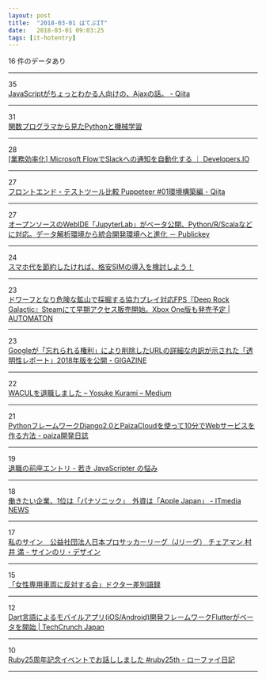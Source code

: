 ```yaml
---
layout: post
title:  "2018-03-01 はてぶIT"
date:   2018-03-01 09:03:25
tags: [it-hotentry]
---
```

16 件のデータあり

<hr><div class="row">
<div class="col-1"><span class="badge badge-pill badge-success h2">35</span></div>
<div class="col-11"><a href='https://qiita.com/otsukayuhi/items/31ee9a761ce3b978c87a' target='_blank'>JavaScriptがちょっとわかる人向けの、Ajaxの話。 - Qiita</a></div>
</div>
<hr>
<div class="row">
<div class="col-1"><span class="badge badge-pill badge-success h2">31</span></div>
<div class="col-11"><a href='https://www.slideshare.net/sakai/mlxse20180227-python' target='_blank'>関数プログラマから見たPythonと機械学習</a></div>
</div>
<hr>
<div class="row">
<div class="col-1"><span class="badge badge-pill badge-success h2">28</span></div>
<div class="col-11"><a href='https://dev.classmethod.jp/etc/microsoft-flow-intro/' target='_blank'>[業務効率化] Microsoft FlowでSlackへの通知を自動化する ｜ Developers.IO</a></div>
</div>
<hr>
<div class="row">
<div class="col-1"><span class="badge badge-pill badge-success h2">27</span></div>
<div class="col-11"><a href='https://qiita.com/creaith/items/212d5533f07f600b4f2a' target='_blank'>フロントエンド・テストツール比較 Puppeteer #01環境構築編 - Qiita</a></div>
</div>
<hr>
<div class="row">
<div class="col-1"><span class="badge badge-pill badge-success h2">27</span></div>
<div class="col-11"><a href='http://www.publickey1.jp/blog/18/webidejupyterlabpythonrscala.html' target='_blank'>オープンソースのWebIDE「JupyterLab」がベータ公開、Python/R/Scalaなどに対応。データ解析環境から統合開発環境へと進化 － Publickey</a></div>
</div>
<hr>
<div class="row">
<div class="col-1"><span class="badge badge-pill badge-success h2">24</span></div>
<div class="col-11"><a href='https://simchange.jp/sim-pricedown/' target='_blank'>スマホ代を節約したければ、格安SIMの導入を検討しよう！</a></div>
</div>
<hr>
<div class="row">
<div class="col-1"><span class="badge badge-pill badge-success h2">23</span></div>
<div class="col-11"><a href='http://jp.automaton.am/articles/newsjp/20180228-63750/' target='_blank'>ドワーフとなり危険な鉱山で採掘する協力プレイ対応FPS『Deep Rock Galactic』Steamにて早期アクセス販売開始。Xbox One版も発売予定 | AUTOMATON</a></div>
</div>
<hr>
<div class="row">
<div class="col-1"><span class="badge badge-pill badge-success h2">23</span></div>
<div class="col-11"><a href='https://gigazine.net/news/20180228-updating-google-rtbf-transparency-report/' target='_blank'>Googleが「忘れられる権利」により削除したURLの詳細な内訳が示された「透明性レポート」2018年版を公開 - GIGAZINE</a></div>
</div>
<hr>
<div class="row">
<div class="col-1"><span class="badge badge-pill badge-success h2">22</span></div>
<div class="col-11"><a href='https://medium.com/@Quramy/a16bb334f55f' target='_blank'>WACULを退職しました – Yosuke Kurami – Medium</a></div>
</div>
<hr>
<div class="row">
<div class="col-1"><span class="badge badge-pill badge-success h2">21</span></div>
<div class="col-11"><a href='http://paiza.hatenablog.com/entry/2018/02/28/paizacloud_django' target='_blank'>PythonフレームワークDjango2.0とPaizaCloudを使って10分でWebサービスを作る方法 - paiza開発日誌</a></div>
</div>
<hr>
<div class="row">
<div class="col-1"><span class="badge badge-pill badge-success h2">19</span></div>
<div class="col-11"><a href='http://orgachem.hatenablog.com/entry/2018/02/28/215437' target='_blank'>退職の前座エントリ - 若き JavaScripter の悩み</a></div>
</div>
<hr>
<div class="row">
<div class="col-1"><span class="badge badge-pill badge-success h2">18</span></div>
<div class="col-11"><a href='http://www.itmedia.co.jp/news/articles/1802/28/news086.html' target='_blank'>働きたい企業、1位は「パナソニック」　外資は「Apple Japan」 - ITmedia NEWS</a></div>
</div>
<hr>
<div class="row">
<div class="col-1"><span class="badge badge-pill badge-success h2">17</span></div>
<div class="col-11"><a href='https://www.cloudsign.jp/media/20180228-mitsurumurai/' target='_blank'>私のサイン　公益社団法人日本プロサッカーリーグ（Jリーグ） チェアマン 村井 満 - サインのリ・デザイン</a></div>
</div>
<hr>
<div class="row">
<div class="col-1"><span class="badge badge-pill badge-success h2">15</span></div>
<div class="col-11"><a href='https://anond.hatelabo.jp/20180228205001' target='_blank'>「女性専用車両に反対する会」ドクター差別語録</a></div>
</div>
<hr>
<div class="row">
<div class="col-1"><span class="badge badge-pill badge-success h2">12</span></div>
<div class="col-11"><a href='http://jp.techcrunch.com/2018/02/28/2018-02-27-googles-flutter-ui-framework-is-now-in-beta/' target='_blank'>Dart言語によるモバイルアプリ(iOS/Android)開発フレームワークFlutterがベータを開始 | TechCrunch Japan</a></div>
</div>
<hr>
<div class="row">
<div class="col-1"><span class="badge badge-pill badge-success h2">10</span></div>
<div class="col-11"><a href='http://udzura.hatenablog.jp/entry/2018/02/28/191043' target='_blank'>Ruby25周年記念イベントでお話ししました #ruby25th - ローファイ日記</a></div>
</div>
<hr>
